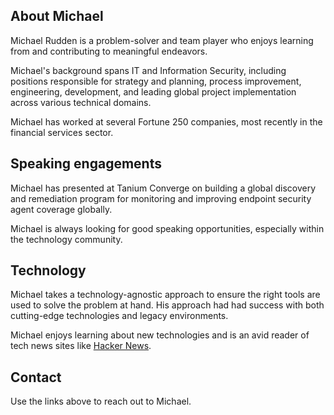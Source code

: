 ## About Michael

Michael Rudden is a problem-solver and team player who enjoys learning from and contributing to meaningful endeavors.

Michael's background spans IT and Information Security, including positions responsible for strategy and planning, process improvement, engineering, development, and leading global project implementation across various technical domains.

Michael has worked at several Fortune 250 companies, most recently in the financial services sector.

## Speaking engagements

Michael has presented at Tanium Converge on building a global discovery and remediation program for monitoring and improving endpoint security agent coverage globally.

Michael is always looking for good speaking opportunities, especially within the technology community.

## Technology
Michael takes a technology-agnostic approach to ensure the right tools are used to solve the problem at hand. His approach had had success with both cutting-edge technologies and legacy environments.

Michael enjoys learning about new technologies and is an avid reader of tech news sites like [Hacker News](https://news.ycombinator.com).

## Contact
Use the links above to reach out to Michael.
